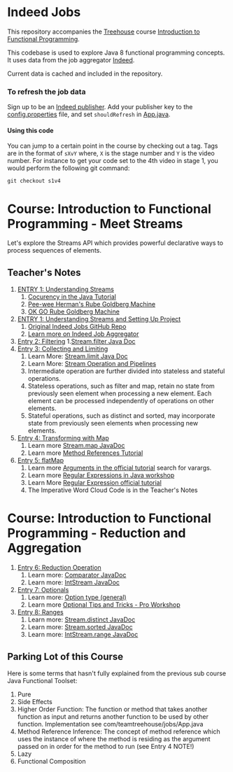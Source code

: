 # Indeed Jobs

This repository accompanies the [Treehouse](https://teamtreehouse.com) course [Introduction to Functional Programming](https://teamtreehouse.com/library/introduction-to-functional-programming/upcoming).

This codebase is used to explore Java 8 functional programming concepts.  It uses data from the job aggregator [Indeed](http://indeed.com).

Current data is cached and included in the repository.


### To refresh the job data
Sign up to be an [Indeed publisher](https://www.indeed.com/publisher).  Add your publisher key to the [config.properties](src/main/resources/config.properties) file,
and set `shouldRefresh` in [App.java](src/main/java/com/teamtreehouse/jobs/App.java#L13).

#### Using this code
You can jump to a certain point in the course by checking out a tag.  Tags are in the format of `sXvY` where,
`X` is the stage number and `Y` is the video number.  For instance to get your code set to the 4th video in stage 1,
you would perform the following git command:

`git checkout s1v4`

# Course: Introduction to Functional Programming - Meet Streams
Let's explore the Streams API which provides powerful declarative ways to process sequences of elements.

## Teacher's Notes
1. [ENTRY 1: Understanding Streams](https://teamtreehouse.com/library/understanding-streams)
    1. [Cocurency in the Java Tutorial](https://docs.oracle.com/javase/tutorial/essential/concurrency/)
    2. [Pee-wee Herman's Rube Goldberg Machine](https://www.youtube.com/watch?v=KVdqwD_bcPs)
    3. [OK GO Rube Goldberg Machine](https://www.youtube.com/watch?v=qybUFnY7Y8w)
2. [ENTRY 1: Understanding Streams and Setting Up Project](https://teamtreehouse.com/library/setting-up-the-project-4)
    1. [Original Indeed Jobs GitHub Repo](https://github.com/treehouse-projects/java-fp-indeed-jobs)
    2. [Learn more on Indeed Job Aggregator](http://www.indeed.com/)
3. [Entry 2: Filtering](https://teamtreehouse.com/library/filtering)
    1.[Stream.filter Java Doc](https://docs.oracle.com/javase/8/docs/api/java/util/stream/Stream.html#filter-java.util.function.Predicate-)
4. [Entry 3: Collecting and Limiting](https://teamtreehouse.com/library/collecting-and-limiting)
    1. Learn More: [Stream.limit Java Doc](https://docs.oracle.com/javase/8/docs/api/java/util/stream/Stream.html#limit-long-)
    2. Learn More: [Stream Operation and Pipelines](https://docs.oracle.com/javase/8/docs/api/java/util/stream/package-summary.html#StreamOps)
    3. Intermediate operation are further divided into stateless and stateful operations. 
    4. Stateless operations, such as filter and map, retain no state from previously seen element when processing a new 
    element. Each element can be processed independently of operations on other elements.
    5. Stateful operations, such as distinct and sorted, may incorporate state from previously seen elements when 
    processing new elements.
5. [Entry 4: Transforming with Map](https://teamtreehouse.com/library/transforming-with-map)
    1. Learn more [Stream.map JavaDoc](https://docs.oracle.com/javase/8/docs/api/java/util/stream/Stream.html#map-java.util.function.Function-)
    2. Learn more [Method References Tutorial](https://docs.oracle.com/javase/tutorial/java/javaOO/methodreferences.html)
6. [Entry 5: flatMap](https://teamtreehouse.com/library/flatmap)
    1. Learn more [Arguments in the official tutorial](https://docs.oracle.com/javase/tutorial/java/javaOO/arguments.html)
    search for varargs.
    2. Learn more [Regular Expressions in Java workshop](https://teamtreehouse.com/library/regular-expressions-in-java)
    3. Learn More [Regular Expression official tutorial](https://docs.oracle.com/javase/tutorial/essential/regex/pre_char_classes.html)
    4. The Imperative Word Cloud Code is in the Teacher's Notes
    
# Course: Introduction to Functional Programming - Reduction and Aggregation
1. [Entry 6: Reduction Operation](https://teamtreehouse.com/library/reduction-operations)
    1. Learn more: [Comparator JavaDoc](https://docs.oracle.com/javase/8/docs/api/java/util/Comparator.html)
    2. Learn more: [IntStream JavaDoc](https://docs.oracle.com/javase/8/docs/api/java/util/stream/IntStream.html)
2. [Entry 7: Optionals](https://teamtreehouse.com/library/optionals)
    1. Learn more: [Option type (general)](https://en.wikipedia.org/wiki/Option_type)
    2. Learn more [Optional Tips and Tricks - Pro Workshop](https://teamtreehouse.com/library/optionals-tips-and-tricks)
3. [Entry 8: Ranges](https://teamtreehouse.com/library/ranges)
    1. Learn more: [Stream.distinct JavaDoc](https://docs.oracle.com/javase/8/docs/api/java/util/stream/Stream.html#distinct--)
    2. Learn more: [Stream.sorted JavaDoc](https://docs.oracle.com/javase/8/docs/api/java/util/stream/Stream.html#sorted--)
    3. Learn more: [IntStream.range JavaDoc](https://docs.oracle.com/javase/8/docs/api/java/util/stream/IntStream.html#range-int-int-)
    

## Parking Lot of this Course
Here is some terms that hasn't fully explained from the previous sub course Java Functional Toolset:

1. Pure
2. Side Effects
3. Higher Order Function: The function or method that takes another function as input and returns another function to 
be used by other function. Implementation see com/teamtreehouse/jobs/App.java
4. Method Reference Inference: The concept of method reference which uses the instance of where the method is residing
as the argument passed on in order for the method to run (see Entry 4 NOTE!)
5. Lazy
6. Functional Composition
